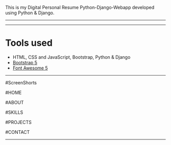 This is my Digital Personal Resume Python-Django-Webapp developed using Python & Django.

---------------------------------------------------------------------------------------------------------------------------------------------------------------
-----------------------------------------------------------------------------------------------------------------------------------------------------------------
# Tools used #

* HTML, CSS and JavaScript, Bootstrap, Python & Django
* [Bootstrap 5](https://getbootstrap.com/docs/5.0/getting-started/introduction/)
* [Font Awesome 5](https://fontawesome.com/)
---------------------------------------------------------------------------------------------------------------------------------------------------------------
#ScreenShorts

#HOME


#ABOUT

#SKILLS

#PROJECTS

#CONTACT


--------------------------------------------------------------------------------------------------------------- 


